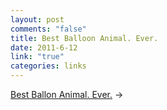 ```yaml
--- 
layout: post
comments: "false"
title: Best Balloon Animal. Ever.
date: 2011-6-12
link: "true"
categories: links
---
```

<a title="Best balloon animal ever." href="http://fastcache.gawkerassets.com/assets/images/4/2011/06/xlarge_larry-moss-spinosaurus.jpg">Best Ballon Animal. Ever.</a> &rarr;

&nbsp;
